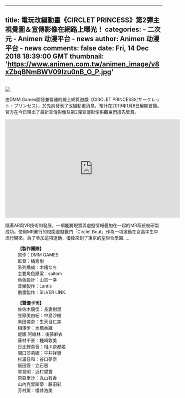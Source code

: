 
---
title: 電玩改編動畫《CIRCLET PRINCESS》第2彈主視覺圖＆宣傳影像在網路上曝光！
categories: 
    - 二次元
    - Animen 动漫平台 - news
author: Animen 动漫平台 - news
comments: false
date: Fri, 14 Dec 2018 18:39:00 GMT
thumbnail: 'https://www.animen.com.tw/animen_image/v8xZbqBNmBWV09Izu0nB_O_P.jpg'
---

<div>   
<br><img src="https://www.animen.com.tw/animen_image/v8xZbqBNmBWV09Izu0nB_O_P.jpg" referrerpolicy="no-referrer"><br><p>由DMM Games開發兼營運的線上網頁遊戲《CIRCLET PRINCESS》（サークレット・プリンセス），於先前發表了改編動畫消息，預計在2019年1月8日展開首播。官方在今日釋出了最新宣傳影像及第2彈宣傳影像供觀眾們搶先欣賞。</p>
<iframe width="560" height="315" src="https://www.youtube.com/embed/jqU11N6hlyw" frameborder="0" allow="accelerometer; autoplay; encrypted-media; gyroscope; picture-in-picture" allowfullscreen></iframe><p>隨著AR與VR技術的發展，一項能將現實與虛擬情報疊加在一起的MR系統被研製成功。使用MR進行的校園虛擬戰鬥「Circlet Bout」作為一項運動在女高中生中流行開來。為了參加這項運動，優佳來到了東京的聖聯合學園……</p>

<p style="margin-left: 40px;"><strong>【製作團隊】</strong><br>
原作：DMM GAMES<br>
監督：橘秀樹<br>
系列構成：木緒なち<br>
主要角色原案：saitom<br>
角色設計：山吉一幸<br>
音樂製作：Lantis<br>
動畫製作：SILVER LINK.</p>

<p style="margin-left: 40px;"><strong>【聲優卡司】</strong><br>
佐佐木優佳：長妻樹里<br>
笠原美由紀：中島沙樹<br>
黑田憐奈：生天目仁美<br>
相澤步：水橋香織<br>
妮娜·阿維林：後藤麻衣<br>
藤村千景：種崎敦美<br>
日比野貴音：相川奈都姬<br>
關口莎莉娜：平井祥惠<br>
杉浦日和：谷口夢奈<br>
飯田霞：立石惠<br>
常見明：近村望實<br>
原亞里沙：丸山有香<br>
山內克里斯蒂：藤田彩<br>
芳村薰：櫻井浩美</p>
  
</div>
            